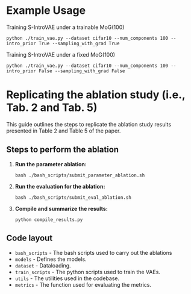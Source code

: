 # Example Usage

Training S-IntroVAE under a trainable MoG(100)

```
python ./train_vae.py --dataset cifar10 --num_components 100 --intro_prior True --sampling_with_grad True
```

Training S-IntroVAE under a fixed MoG(100)

```
python ./train_vae.py --dataset cifar10 --num_components 100 --intro_prior False --sampling_with_grad False
```

# Replicating the ablation study (i.e., Tab. 2 and Tab. 5)

This guide outlines the steps to replicate the ablation study results presented in Table 2 and Table 5 of the paper.

## Steps to perform the ablation

1. **Run the parameter ablation:**

    ```
    bash ./bash_scripts/submit_parameter_ablation.sh
    ```

2. **Run the evaluation for the ablation:**

    ```
    bash ./bash_scripts/submit_eval_ablation.sh
    ```

3. **Compile and summarize the results:**

    ```
    python compile_results.py
    ```

## Code layout
- `bash_scripts` - The bash scripts used to carry out the ablations
- `models` - Defines the models.
- `dataset` - Dataloading.
- `train_scripts` - The python scripts used to train the VAEs.
- `utils` - The utilities used in the codebase.
- `metrics` - The function used for evaluating the metrics.
